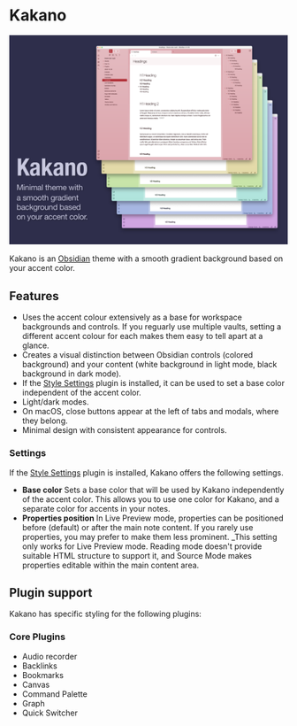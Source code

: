 # Kakano

![Minimal theme with a smooth gradient background based on your accent color. Image shows six screenshots with differently-colored backgrounds.](/hero.png)

Kakano is an [Obsidian](https://obsidian.md/) theme with a smooth gradient background based on your accent color.

## Features
- Uses the accent colour extensively as a base for workspace backgrounds and controls. If you reguarly use multiple vaults, setting a different accent colour for each makes them easy to tell apart at a glance.
- Creates a visual distinction between Obsidian controls (colored background) and your content (white background in light mode, black background in dark mode).
- If the [Style Settings](https://github.com/mgmeyers/obsidian-style-settings) plugin is installed, it can be used to set a base color independent of the accent color.
- Light/dark modes.
- On macOS, close buttons appear at the left of tabs and modals, where they belong.
- Minimal design with consistent appearance for controls.

### Settings
If the [Style Settings](https://github.com/mgmeyers/obsidian-style-settings) plugin is installed, Kakano offers the following settings.
- **Base color**
  Sets a base color that will be used by Kakano independently of the accent color. This allows you to use one color for Kakano, and a separate color for accents in your notes.
- **Properties position**
  In Live Preview mode, properties can be positioned before (default) or after the main note content. If you rarely use properties, you may prefer to make them less prominent.
  _This setting only works for Live Preview mode. Reading mode doesn't provide suitable HTML structure to support it, and Source Mode makes properties editable within the main content area.

## Plugin support
Kakano has specific styling for the following plugins:

### Core Plugins
- Audio recorder
- Backlinks
- Bookmarks
- Canvas
- Command Palette
- Graph
- Quick Switcher
